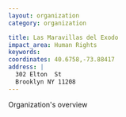```yaml
---
layout: organization
category: organization

title: Las Maravillas del Exodo
impact_area: Human Rights
keywords: 
coordinates: 40.6758,-73.88417
address: |
  302 Elton  St
  Brooklyn NY 11208
---
```

Organization's overview
